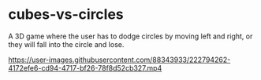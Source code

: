 # cubes-vs-circles
A 3D game where the user has to dodge circles by moving left and right, or they will fall into the circle and lose.


https://user-images.githubusercontent.com/88343933/222794262-4172efe6-cd94-4717-bf26-78f8d52cb327.mp4

